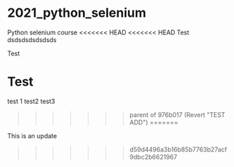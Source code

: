 # 2021_python_selenium
Python selenium course
<<<<<<< HEAD
<<<<<<< HEAD
Test
dsdsdsdsdsdsds

Test 

Test
=======
test 1
test2 
test3
>>>>>>> parent of 976b017 (Revert "TEST ADD")
=======

This is an update
>>>>>>> d59d4496a3b16b85b7763b27acf9dbc2b6621967
